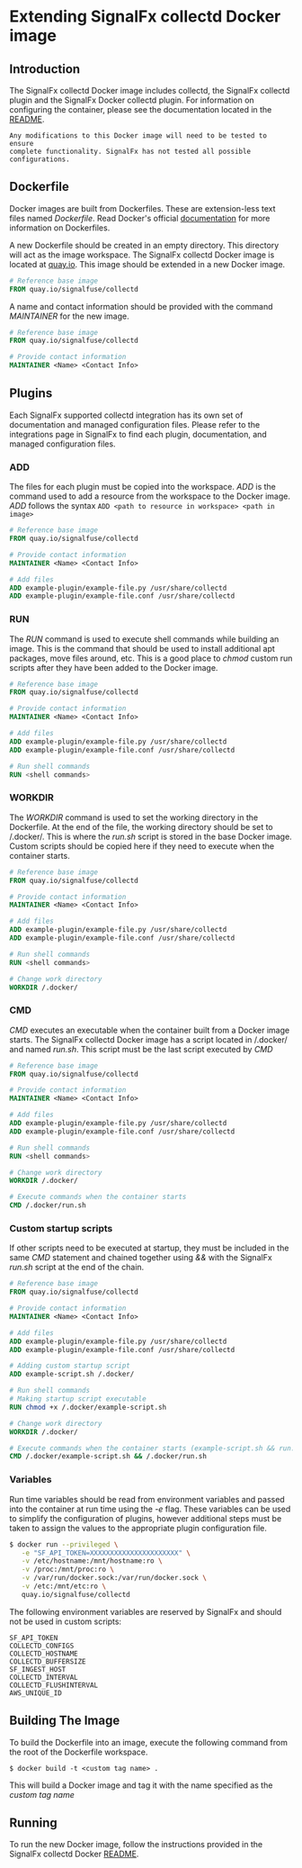 # Extending SignalFx collectd Docker image

## Introduction

The SignalFx collectd Docker image includes collectd, the SignalFx collectd 
plugin and the SignalFx Docker collectd plugin. For information on 
configuring the container, please see the documentation located in the 
[README](../README.md).

```
Any modifications to this Docker image will need to be tested to ensure 
complete functionality. SignalFx has not tested all possible configurations.
```

## Dockerfile

Docker images are built from Dockerfiles. These are extension-less text files 
named *Dockerfile*. Read Docker's official 
[documentation](https://docs.docker.com/engine/reference/builder/) for more 
information on Dockerfiles.

A new Dockerfile should be created in an empty directory. This 
directory will act as the image workspace. The SignalFx collectd Docker 
image is located at [quay.io](https://quay.io/repository/signalfuse/collectd). 
This image should be extended in a new Docker image.  

```Dockerfile
# Reference base image
FROM quay.io/signalfuse/collectd
```

A name and contact information should be provided with the command *MAINTAINER*
for the new image.

```Dockerfile
# Reference base image
FROM quay.io/signalfuse/collectd

# Provide contact information
MAINTAINER <Name> <Contact Info>
```

## Plugins

Each SignalFx supported collectd integration has its own set of documentation
and managed configuration files. Please refer to the integrations page in 
SignalFx to find each plugin, documentation, and managed 
configuration files.

### ADD

The files for each plugin must be copied into the workspace. *ADD* is the 
command used to add a resource from the workspace to the Docker image. *ADD*
follows the syntax ```ADD <path to resource in workspace> <path in image>```

```Dockerfile
# Reference base image
FROM quay.io/signalfuse/collectd

# Provide contact information
MAINTAINER <Name> <Contact Info>

# Add files
ADD example-plugin/example-file.py /usr/share/collectd
ADD example-plugin/example-file.conf /usr/share/collectd
```

### RUN

The *RUN* command is used to execute shell commands while building an image.
This is the command that should be used to install additional apt packages, 
move files around, etc.  This is a good place to *chmod* custom run scripts 
after they have been added to the Docker image.

```Dockerfile
# Reference base image
FROM quay.io/signalfuse/collectd

# Provide contact information
MAINTAINER <Name> <Contact Info>

# Add files
ADD example-plugin/example-file.py /usr/share/collectd
ADD example-plugin/example-file.conf /usr/share/collectd

# Run shell commands
RUN <shell commands>
```

### WORKDIR

The *WORKDIR* command is used to set the working directory in the Dockerfile.
At the end of the file, the working directory should be set to /.docker/.
This is where the *run.sh* script is stored in the base Docker image. Custom
scripts should be copied here if they need to execute when the container 
starts.

```Dockerfile
# Reference base image
FROM quay.io/signalfuse/collectd

# Provide contact information
MAINTAINER <Name> <Contact Info>

# Add files
ADD example-plugin/example-file.py /usr/share/collectd
ADD example-plugin/example-file.conf /usr/share/collectd

# Run shell commands
RUN <shell commands>

# Change work directory
WORKDIR /.docker/
```

### CMD

*CMD* executes an executable when the container built from a Docker image 
starts. The SignalFx collectd Docker image has a script located in
/.docker/ and named *run.sh*. This script must be the last script executed by
*CMD*

```Dockerfile
# Reference base image
FROM quay.io/signalfuse/collectd

# Provide contact information
MAINTAINER <Name> <Contact Info>

# Add files
ADD example-plugin/example-file.py /usr/share/collectd
ADD example-plugin/example-file.conf /usr/share/collectd

# Run shell commands
RUN <shell commands>

# Change work directory
WORKDIR /.docker/

# Execute commands when the container starts
CMD /.docker/run.sh
```

### Custom startup scripts

If other scripts need to be executed at startup, they must be included in the
same *CMD* statement and chained together using *&&* with the SignalFx *run.sh*
script at the end of the chain.

```Dockerfile
# Reference base image
FROM quay.io/signalfuse/collectd

# Provide contact information
MAINTAINER <Name> <Contact Info>

# Add files
ADD example-plugin/example-file.py /usr/share/collectd
ADD example-plugin/example-file.conf /usr/share/collectd

# Adding custom startup script
ADD example-script.sh /.docker/

# Run shell commands
# Making startup script executable
RUN chmod +x /.docker/example-script.sh

# Change work directory
WORKDIR /.docker/

# Execute commands when the container starts (example-script.sh && run.sh)
CMD /.docker/example-script.sh && /.docker/run.sh
```

### Variables

Run time variables should be read from environment variables and passed into 
the container at run time using the ​*-e*​ flag.  These variables can be used to 
simplify the configuration of plugins, however additional steps must be taken 
to assign the values to the appropriate plugin configuration file.

```BASH
$ docker run --privileged \
   -e "SF_API_TOKEN=XXXXXXXXXXXXXXXXXXXXXX" \
   -v /etc/hostname:/mnt/hostname:ro \
   -v /proc:/mnt/proc:ro \
   -v /var/run/docker.sock:/var/run/docker.sock \
   -v /etc:/mnt/etc:ro \
   quay.io/signalfuse/collectd
```

The following environment variables are reserved by SignalFx and should not be
used in custom scripts:

```
SF_API_TOKEN
COLLECTD_CONFIGS
COLLECTD_HOSTNAME
COLLECTD_BUFFERSIZE
SF_INGEST_HOST
COLLECTD_INTERVAL
COLLECTD_FLUSHINTERVAL
AWS_UNIQUE_ID
```

## Building The Image

To build the Dockerfile into an image, execute the following command from the
root of the Dockerfile workspace.

```
$ docker build -t <custom tag name> .
```

This will build a Docker image and tag it with the name specified as the 
*custom tag name*

## Running

To run the new Docker image, follow the instructions provided in the SignalFx
collectd Docker [README](../README.md).